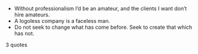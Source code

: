  - Without professionalism I’d be an amateur, and the clients I want don’t hire amateurs.
 - A logoless company is a faceless man.
 - Do not seek to change what has come before. Seek to create that which has not.

3 quotes